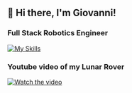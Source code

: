 ## 👋 Hi there, I'm Giovanni!

### Full Stack Robotics Engineer

[![My Skills](https://skillicons.dev/icons?i=py,cpp,bash,ubuntu,gcp,docker,ros,opencv)](https://skillicons.dev)

### Youtube video of my Lunar Rover
[![Watch the video](https://img.youtube.com/vi/H0I7_9V6E8c/maxresdefault.jpg)](https://www.youtube.com/watch?v=H0I7_9V6E8c)
